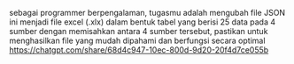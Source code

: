 sebagai programmer berpengalaman, tugasmu adalah mengubah file JSON ini menjadi file excel (.xlx) dalam bentuk tabel yang berisi 25 data pada 4 sumber dengan memisahkan antara 4 sumber tersebut, pastikan untuk menghasilkan file yang mudah dipahami dan berfungsi secara optimal https://chatgpt.com/share/68d4c947-10ec-800d-9d20-20f4d7ce055b

